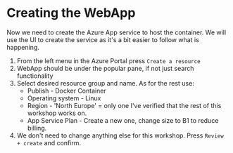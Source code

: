 # Creating the WebApp

Now we need to create the Azure App service to host the container. 
We will use the UI to create the service as it's a bit easier to follow what is happening.

1. From the left menu in the Azure Portal press `Create a resource`
2. WebApp should be under the popular pane, if not just search functionality
3. Select desired resource group and name. As for the rest use:
    - Publish - Docker Container
    - Operating system - Linux
    - Region - 'North Europe' = only one I've verified that the rest of this workshop works on.
    - App Service Plan - Create a new one, change size to B1 to reduce billing.
4. We don't need to change anything else for this workshop. Press `Review + create` and confirm.